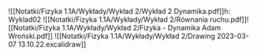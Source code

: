 ![[Notatki/Fizyka 1.1A/Wykłady/Wykład 2/Wykład 2 Dynamika.pdf]]h: Wyklad02
![[Notatki/Fizyka 1.1A/Wykłady/Wykład 2/Równania ruchu.pdf]]![[Notatki/Fizyka 1.1A/Wykłady/Wykład 2/Fizyka - Dynamika Adam Wroński.pdf]]
![[Notatki/Fizyka 1.1A/Wykłady/Wykład 2/Drawing 2023-03-07 13.10.22.excalidraw]]